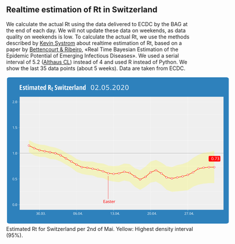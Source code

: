 <html>
  <head>
    <title>Realtime estimation of Rt</title>
    <meta charset="utf-8" />
    <meta http-equiv="expires" content="0">
  <style>
 /* FONTS */
 @import url("https://fonts.googleapis.com/css?family=Open+Sans+Condensed:300,700");
</style>
  </head>
  <body>
    <h2>Realtime estimation of Rt in Switzerland</h2>
    <div style="margin-bottom:1em;">We calculate the actual Rt using the data delivered to ECDC by the BAG at the end of each day. We will not update these data on weekends, as data quality on weekends is low. To calculate the actual Rt, we use the methods described by <a href="http://systrom.com/blog/the-metric-we-need-to-manage-covid-19/" target="_blank">Kevin Systrom</a> about realtime estimation of Rt, based on a paper by <a href="https://journals.plos.org/plosone/article?id=10.1371/journal.pone.0002185" target="_blank">Bettencourt & Ribeiro</a>, «Real Time Bayesian Estimation of the Epidemic Potential of Emerging Infectious Diseases». We used a serial interval of 5.2 (<a href="https://ispmbern.github.io/covid-19/swiss-epidemic-model/" target="_blank">Althaus CL</a>) instead of 4 and used R instead of Python. We show the last 35 data points (about 5 weeks). Data are taken from ECDC.</div>
    <div><img src="/images/rtch0205.svg" style="max-width:600px;"></div>
    <div style="font-size:1em;style:italic;">Estimated Rt for Switzerland per 2nd of Mai. Yellow: Highest density interval (95%).</div>
